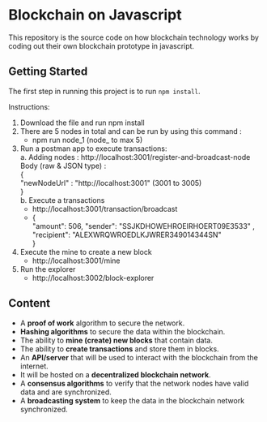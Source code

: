 # Blockchain on Javascript

This repository is the source code on how blockchain technology works by coding out their own blockchain prototype in javascript.

## Getting Started

The first step in running this project is to run `npm install`.

Instructions:
 
 1. Download the file and run npm install
 2. There are 5 nodes in total and can be run by using this command :
    - npm run node_1 (node_<x> to max 5)
 3. Run a postman app to execute transactions: <br />
    a. Adding nodes :
    http://localhost:3001/register-and-broadcast-node <br />
    Body (raw & JSON type) : <br />
       { <br />
         "newNodeUrl" : "http://localhost:3001" (3001 to 3005) <br />
       } <br />
    b. Execute a transactions <br />
    - http://localhost:3001/transaction/broadcast <br />
    -  { <br />
       "amount": 506,
       "sender":  "SSJKDHOWEHROEIRHOERT09E3533" , 
       "recipient":  "ALEXWRQWROEDLKJWRER349014344SN" <br />
       } <br />
 4. Execute the mine to create a new block
    - http://localhost:3001/mine <br />
 5. Run the explorer
    - http://localhost:3002/block-explorer

## Content

- A **proof of work** algorithm to secure the network.
- **Hashing algorithms** to secure the data within the blockchain.
- The ability to **mine (create) new blocks** that contain data.
- The ability to **create transactions** and store them in blocks.
- An **API/server** that will be used to interact with the blockchain from the internet.
- It will be hosted on a **decentralized blockchain network**.
- A **consensus algorithms** to verify that the network nodes have valid data and are synchronized.
- A **broadcasting system** to keep the data in the blockchain network synchronized.



 
